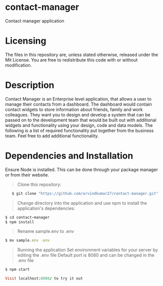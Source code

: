 # contact-manager
Contact manager application

# Licensing
The files in this repository are, unless stated otherwise, released under the Mit License. You are free to redistribute this code with or without modification.

# Description
Contact Manager is an Enterprise level application, that allows a user to manage their contacts from a dashboard. The dashboard would contain contact widgets to store information about friends, family and work colleagues. They want you to design and develop a system that can be passed on to the development team that would be built out with additional widgets and functionality using your design, code and data models. The following is a list of required functionality put together from the business team. Feel free to add additional functionality.

# Dependencies and Installation
Ensure Node is installed. This can be done through your package manager or from their website.

> Clone this repository:

```ruby
   $ git clone "https://github.com/arvindkumar27/contact-manager.git"
```

> Change directory into the application and use npm to install the application's dependencies:
```ruby
$ cd contact-manager
$ npm install
```

> Rename sample.env to .env
```ruby
$ mv sample.env .env
```

> Running the application
Set environment variables for your server by editing the .env file
Default port is 8080 and can be changed in the .env file
```ruby
$ npm start
```
```ruby
Visit localhost:8080/ to try it out
```

